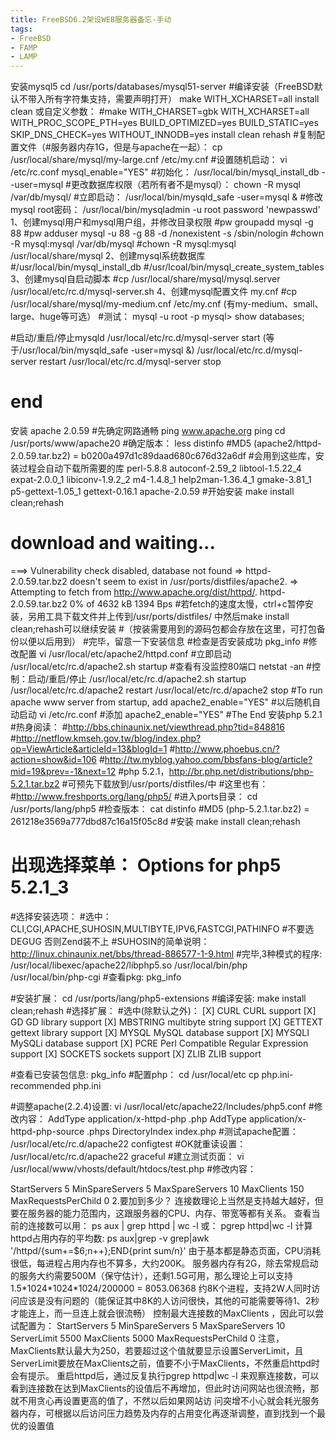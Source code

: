 ```yaml
---
title: FreeBSD6.2架设WEB服务器备忘-手动
tags:
- FreeBSD
- FAMP
- LAMP
---
```

安装mysql5
cd /usr/ports/databases/mysql51-server
#编译安装（FreeBSD默认不带入所有字符集支持，需要声明打开）
make WITH_XCHARSET=all install clean
或自定义参数：
#make WITH_CHARSET=gbk WITH_XCHARSET=all WITH_PROC_SCOPE_PTH=yes BUILD_OPTIMIZED=yes BUILD_STATIC=yes SKIP_DNS_CHECK=yes WITHOUT_INNODB=yes install clean
rehash
#复制配置文件（#服务器内存1G，但是与apache在一起）：
cp /usr/local/share/mysql/my-large.cnf /etc/my.cnf
#设置随机启动：
vi /etc/rc.conf
mysql_enable="YES"
#初始化：
/usr/local/bin/mysql_install_db --user=mysql 
#更改数据库权限（若所有者不是mysql）：
chown -R mysql /var/db/mysql/
#立即启动：
/usr/local/bin/mysqld_safe -user=mysql &
#修改mysql root密码：
/usr/local/bin/mysqladmin -u root password 'newpasswd'
1、创建mysql用户和mysql用户组，并修改目录权限
#pw groupadd mysql -g 88
#pw adduser mysql -u 88 -g 88 -d /nonexistent -s /sbin/nologin
#chown -R mysql:mysql /var/db/mysql
#chown -R mysql:mysql /usr/local/share/mysql
2、创建mysql系统数据库
#/usr/local/bin/mysql_install_db
#/usr/lcoal/bin/mysql_create_system_tables
3、创建mysql自启动脚本
#cp /usr/local/share/mysql/mysql.server /usr/local/etc/rc.d/mysql-server.sh
4、创建mysql配置文件 my.cnf
#cp /usr/local/share/mysql/my-medium.cnf /etc/my.cnf (有my-medium、small、large、huge等可选）
#测试：
mysql -u root -p
mysql> show databases;

#启动/重启/停止mysqld
/usr/local/etc/rc.d/mysql-server start (等于/usr/local/bin/mysqld_safe -user=mysql &)
/usr/local/etc/rc.d/mysql-server restart
/usr/local/etc/rc.d/mysql-server stop
# end

安装 apache 2.0.59
#先确定网路通畅
ping www.apache.org
ping
cd /usr/ports/www/apache20
#确定版本：
less distinfo
#MD5 (apache2/httpd-2.0.59.tar.bz2) = b0200a497d1c89daad680c676d32a6df
#会用到这些库，安装过程会自动下载所需要的库
perl-5.8.8
autoconf-2.59_2
libtool-1.5.22_4
expat-2.0.0_1
libiconv-1.9.2_2
m4-1.4.8_1
help2man-1.36.4_1
gmake-3.81_1
p5-gettext-1.05_1
gettext-0.16.1
apache-2.0.59
#开始安装
make install clean;rehash
# download and waiting...
===>        Vulnerability check disabled, database not found
=> httpd-2.0.59.tar.bz2 doesn't seem to exist in /usr/ports/distfiles/apache2.
=> Attempting to fetch from http://www.apache.org/dist/httpd/.
httpd-2.0.59.tar.bz2                                  0% of 4632 kB 1394        Bps
#若fetch的速度太慢，ctrl+c暂停安装，另用工具下载文件并上传到/usr/ports/distfiles/ 中然后make install clean;rehash可以继续安装
#（按装需要用到的源码包都会存放在这里，可打包备份以便以后用到）
#完毕，留意一下安装信息
#检查是否安装成功
pkg_info
#修改配置
vi /usr/local/etc/apache2/httpd.conf
#立即启动
/usr/local/etc/rc.d/apache2.sh startup
#查看有没监控80端口
netstat -an
#控制：启动/重启/停止
/usr/local/etc/rc.d/apache2.sh startup
/usr/local/etc/rc.d/apache2 restart
/usr/local/etc/rc.d/apache2 stop
#To run apache www server from startup, add apache2_enable="YES"
#以后随机自动启动
vi /etc/rc.conf
#添加
apache2_enable="YES"
#The End
安装php 5.2.1
#热身阅读：
#http://bbs.chinaunix.net/viewthread.php?tid=848816
#http://netflow.kmseh.gov.tw/blog/index.php?op=ViewArticle&articleId=13&blogId=1
#http://www.phoebus.cn/?action=show&id=106
#http://tw.myblog.yahoo.com/bbsfans-blog/article?mid=19&prev=-1&next=12 
#php 5.2.1，http://br.php.net/distributions/php-5.2.1.tar.bz2
#可预先下载放到/usr/ports/distfiles/中
#这里也有：
#http://www.freshports.org/lang/php5/
#进入ports目录：
cd /usr/ports/lang/php5
#检查版本：
cat distinfo
#MD5 (php-5.2.1.tar.bz2) = 261218e3569a777dbd87c16a15f05c8d
#安装
make install clean;rehash
# 出现选择菜单： Options for php5 5.2.1_3 
#选择安装选项：
#选中：CLI,CGI,APACHE,SUHOSIN,MULTIBYTE,IPV6,FASTCGI,PATHINFO
#不要选DEGUG 否则Zend装不上
#SUHOSIN的简单说明：http://linux.chinaunix.net/bbs/thread-886577-1-9.html
#完毕,3种模式的程序:
/usr/local/libexec/apache22/libphp5.so
/usr/local/bin/php
/usr/local/bin/php-cgi
#查看pkg:
pkg_info

#安装扩展：
cd /usr/ports/lang/php5-extensions
#编译安装:
make install clean;rehash
#选择扩展：
#选中(除默认之外)：
[X] CURL             CURL support
[X] GD               GD library support
[X] MBSTRING         multibyte string support
[X] GETTEXT          gettext library support
[X] MYSQL            MySQL database support
[X] MYSQLI           MySQLi database support
[X] PCRE             Perl Compatible Regular Expression support
[X] SOCKETS          sockets support
[X] ZLIB             ZLIB support

#查看已安装包信息:
pkg_info
#配置php：
cd /usr/local/etc
cp php.ini-recommended php.ini

#调整apache(2.2.4)设置:
vi /usr/local/etc/apache22/Includes/php5.conf
#修改内容：
AddType application/x-httpd-php .php
AddType application/x-httpd-php-source .phps
DirectoryIndex index.php
#测试apache配置：
/usr/local/etc/rc.d/apache22 configtest
#OK就重读设置：
/usr/local/etc/rc.d/apache22 graceful
#建立测试页面：
vi /usr/local/www/vhosts/default/htdocs/test.php
#修改内容：
<?php
phpinfo();
#访问：
http://hostname/test.php
#The End

mysql5 字符集问题
这篇是目前我所能找到最详细的了：
http://www.discuz.net/viewthread.php?action=printable&tid=201826
在freebsd中的
http://www.freebsdchina.org/forum/viewtopic.php?p=179463
http://blog.chinaunix.net/u/25477/showart_248080.html
结论：
1.若新数据库服务(msql4.1+)的默认字符集是latin1的，直接复制旧数据库来使用没有问题，但不能用2.6+版的phpmyadmin来管理。
freebsd6.2中，用ports默认安装的mysql5不支持GBx系列的字符集，需要重新编译使mysql5支持所有字符集合：
cd /usr/ports/databases/mysql51-server
#先停止服务
/usr/local/etc/rc.d/mysql-server stop
#卸载已安装的版本（不会伤害已有数据，过程很快，似乎只是删除一些管理脚本）
make deinstall
#加上包含进所有字符集（过程较久，还好是重编译，不用再去fetch源码包）
make WITH_XCHARSET=all install clean;rehash
#重新启动服务
/usr/local/etc/rc.d/mysql-server start

其他：
查看MYSQL支持的字符集：
SHOW CHARACTER SET
#=SELECT * FROM INFORMATION_SCHEMA.CHARACTER_SETS
SHOW VARIABLES LIKE 'character_set_%';
gbk的Collation=gbk_chinese_ci
mysql的数据库路径
mysql默认的数据目录放在：/var/db/mysql，由于/var分区分的过小，空间满了，需要把数据库转到另一个分区上。
# 默认root也无修改权限，先加上：
chmod +w /usr/local/etc/rc.d/mysql-server
# 修改数据库路径：
vi /usr/local/etc/rc.d/mysql-server
# 找到这行来修改：
: ${mysql_dbdir="/var/db/mysql"}
# The End
apache 2.0.x 升级

#停止httpd:
/usr/local/etc/rc.d/apache2 stop
#卸载2.0.x，安装文件（源码包）还会保留在/usr/ports/distfiles中，需要可以重新编译安装，很方便：
cd /var/db/pkg/
pkg_delete apache-2.0.x
rehash
#安装新版：
cd /usr/ports/www/apache22
#重复以前的安装步骤
#The End
合理设置apache httpd的最大连接数
手头有一个网站在线人数增多，访问时很慢。初步认为是服务器资源不足了，但经反复测试，一旦连接上，不断点击同 一个页面上不同的链接，都能迅速打开，这种现象就是说明apache最大连接数已经满了，新的访客只能排队等待有空闲的链接，而如果一旦连接上，在 keeyalive 的存活时间内（KeepAliveTimeout，默认5秒）都不用重新打开连接，因此解决的方法就是加大apache的最大连接数。
1.在哪里设置？
服务器的为FreeBSD 6.2 ，apache 2.24，使用默认配置（FreeBSD 默认不加载自定义MPM配置），默认最大连接数是250
在/usr/local/etc/apache22/httpd.conf中加载MPM配置（去掉前面的注释）：
# Server-pool management (MPM specific)
Include etc/apache22/extra/httpd-mpm.conf
可见的MPM配置在/usr/local/etc/apache22/extra/httpd-mpm.conf，但里面根据httpd的工作模式分了很多块，哪一部才是当前httpd的工作模式呢？可通过执行 apachectl -l 来查看：
Compiled in modules:
                core.c
                prefork.c
                http_core.c
                mod_so.c
看到prefork 字眼，因此可见当前httpd应该是工作在prefork模式，prefork模式的默认配置是：
<IfModule mpm_prefork_module>
                  StartServers                        5
                  MinSpareServers                     5
                  MaxSpareServers                    10
                  MaxClients                        150
                  MaxRequestsPerChild                 0
</IfModule>
2.要加到多少？
连接数理论上当然是支持越大越好，但要在服务器的能力范围内，这跟服务器的CPU、内存、带宽等都有关系。
查看当前的连接数可以用：
ps aux | grep httpd | wc -l
或：
pgrep httpd|wc -l
计算httpd占用内存的平均数:
ps aux|grep -v grep|awk '/httpd/{sum+=$6;n++};END{print sum/n}'
由于基本都是静态页面，CPU消耗很低，每进程占用内存也不算多，大约200K。
服务器内存有2G，除去常规启动的服务大约需要500M（保守估计），还剩1.5G可用，那么理论上可以支持1.5*1024*1024*1024/200000 = 8053.06368
约8K个进程，支持2W人同时访问应该是没有问题的（能保证其中8K的人访问很快，其他的可能需要等待1、2秒才能连上，而一旦连上就会很流畅）
控制最大连接数的MaxClients ，因此可以尝试配置为：
<IfModule mpm_prefork_module>
                  StartServers                        5
                  MinSpareServers                     5
                  MaxSpareServers                    10
                  ServerLimit                      5500
                  MaxClients                       5000
                  MaxRequestsPerChild                 0
</IfModule>
注意，MaxClients默认最大为250，若要超过这个值就要显示设置ServerLimit，且ServerLimit要放在MaxClients之前，值要不小于MaxClients，不然重启httpd时会有提示。
重启httpd后，通过反复执行pgrep httpd|wc -l 来观察连接数，可以看到连接数在达到MaxClients的设值后不再增加，但此时访问网站也很流畅，那就不用贪心再设置更高的值了，不然以后如果网站访 问突增不小心就会耗光服务器内存，可根据以后访问压力趋势及内存的占用变化再逐渐调整，直到找到一个最优的设置值
